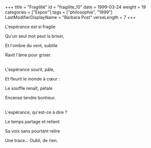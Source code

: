 +++
title = "Fragilité"
id = "fragilite_10"
date = 1999-03-24
weight = 19
categories = ["Espoir"]
tags = ["philosophie", "1999"]
LastModifierDisplayName = "Barbara Post"
verseLength = 7
+++

L'espérance est si fragile

Qu'un seul mot peut la briser,

Et l'ombre du vent, subtile

Ravit l'âme pour griser.

 \
L'espérance sourit, pâle,

Et fleurit le monde à cœur :

Le souffle renaît, pétale

Encense tendre bonheur.

 \
L'espérance, qu'est-ce à dire ?

Le temps partage et retient

Sa voix sans pourtant relire

Une trace... Oubli, de rien.

